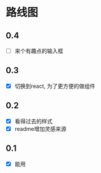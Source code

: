 # 路线图

## 0.4
- [ ] 来个有趣点的输入框

## 0.3
- [x] 切换到react, 为了更方便的做组件

## 0.2
- [x] 看得过去的样式
- [x] readme增加灵感来源

## 0.1
- [x] 能用